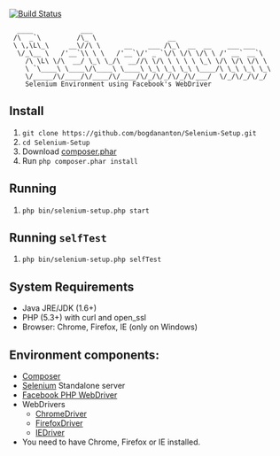 [![Build Status](https://travis-ci.org/bogdananton/phpunit-selenium-env.svg?branch=master)](https://travis-ci.org/bogdananton/phpunit-selenium-env)

```
  ____            ___
 /\  _`\         /\_ \                  __
 \ \,\L\_\     __\//\ \      __    ___ /\_\  __  __    ___ ___
  \/_\__ \   /'__`\\ \ \   /'__`\/' _ `\/\ \/\ \/\ \ /' __` __`\
    /\ \L\ \/\  __/ \_\ \_/\  __//\ \/\ \ \ \ \ \_\ \/\ \/\ \/\ \
    \ `\____\ \____\/\____\ \____\ \_\ \_\ \_\ \____/\ \_\ \_\ \_\
    \/_____/\/____/\/____/\/____/\/_/\/_/\/_/\/___/  \/_/\/_/\/_/
    Selenium Environment using Facebook's WebDriver
```

## Install

1. `git clone https://github.com/bogdananton/Selenium-Setup.git`
1. `cd Selenium-Setup`
1. Download [composer.phar](https://getcomposer.org/composer.phar)
1. Run `php composer.phar install`

## Running

1. `php bin/selenium-setup.php start`

## Running `selfTest`

1. `php bin/selenium-setup.php selfTest`

## System Requirements

* Java JRE/JDK (1.6+)
* PHP (5.3+) with curl and open_ssl
* Browser: Chrome, Firefox, IE (only on Windows)

## Environment components:

* [Composer](https://getcomposer.org/)
* [Selenium](http://www.seleniumhq.org) Standalone server
* [Facebook PHP WebDriver](https://github.com/facebook/php-webdriver)
* WebDrivers
   * [ChromeDriver](https://code.google.com/p/selenium/wiki/ChromeDriver)
   * [FirefoxDriver](https://code.google.com/p/selenium/wiki/FirefoxDriver)
   * [IEDriver](https://code.google.com/p/selenium/wiki/InternetExplorerDriver)
* You need to have Chrome, Firefox or IE installed.
